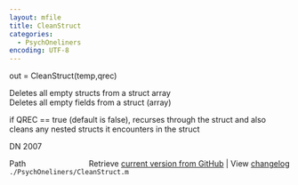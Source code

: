 ```yaml
---
layout: mfile
title: CleanStruct
categories:
  - PsychOneliners
encoding: UTF-8
---
```


out = CleanStruct(temp,qrec)  

Deletes all empty structs from a struct array  
Deletes all empty fields from a struct (array)  

if QREC == true (default is false), recurses through the struct and also  
cleans any nested structs it encounters in the struct  

DN    2007  


<div class="code_header" style="text-align:right;">
  <span style="float:left;">Path&nbsp;&nbsp;</span> <span class="counter">Retrieve <a href=
  "https://raw.github.com/Psychtoolbox-3/Psychtoolbox-3/beta/./PsychOneliners/CleanStruct.m">current version from GitHub</a> | View <a href=
  "https://github.com/Psychtoolbox-3/Psychtoolbox-3/commits/beta/./PsychOneliners/CleanStruct.m">changelog</a></span>
</div>
<div class="code">
  <code>./PsychOneliners/CleanStruct.m</code>
</div>
